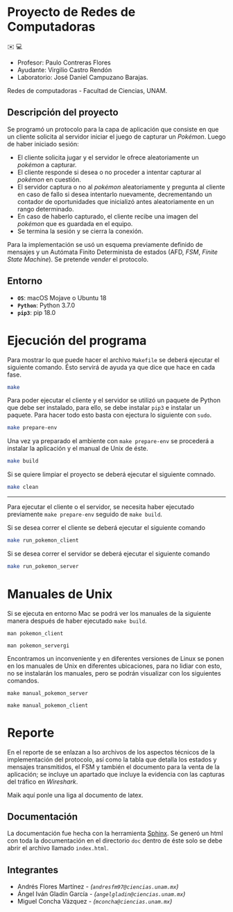# Proyecto de Redes de Computadoras

:envelope: :computer:


* Profesor: Paulo Contreras Flores
* Ayudante: Virgilio Castro Rendón
* Laboratorio: José Daniel Campuzano Barajas.

Redes de computadoras - Facultad de Ciencias, UNAM.

## Descripción del proyecto

Se programó un protocolo para la capa de aplicación que consiste en que un cliente solicita al servidor iniciar el juego de capturar un _Pokémon_. Luego de haber iniciado sesión:
 * El cliente solicita jugar y el servidor le ofrece aleatoriamente un _pokémon_ a capturar. 
 * El cliente responde si desea o no proceder a intentar capturar al _pokémon_ en cuestión.
 * El servidor captura o no al _pokémon_ aleatoriamente y pregunta al cliente en caso de fallo si desea intentarlo nuevamente, decrementando un contador de oportunidades que inicializó antes aleatoriamente en un rango determinado.
 * En caso de haberlo capturado, el cliente recibe una imagen del _pokémon_ que es guardada en el equipo.
 * Se termina la sesión y se cierra la conexión.
 
Para la implementación se usó un esquema previamente definido de mensajes y un Autómata Finito Determinista de estados (AFD, _FSM_, _Finite State Machine_). Se pretende _vender_ el protocolo.

## Entorno

* **`OS`**: macOS Mojave o Ubuntu 18
* **`Python`**: Python 3.7.0
* **`pip3`**: pip 18.0

# Ejecución del programa

Para mostrar lo que puede hacer el archivo `Makefile` se deberá ejecutar el 
siguiente comando. Ésto servirá de ayuda ya que dice que hace en cada fase.
```bash
make
```

Para poder ejecutar el cliente y el servidor se utilizó un paquete de Python que
debe ser instalado, para ello, se debe instalar `pip3` e instalar un paquete.
Para hacer todo esto basta con ejectura lo siguiente con `sudo`.
```bash
make prepare-env
```

Una vez ya preparado el ambiente con `make prepare-env` se procederá a instalar
la aplicación y el manual de Unix de éste.
```bash
make build
```

Si se quiere limpiar el proyecto se deberá ejecutar el siguiente comnado.
```bash
make clean
```

---

Para ejecutar el cliente o el servidor, se necesita haber ejecutado previamente
`make prepare-env` seguido de `make build`.

Si se desea correr el cliente se deberá ejecutar el siguiente comando
```bash
make run_pokemon_client
```

Si se desea correr el servidor se deberá ejecutar el siguiente comando
```bash
make run_pokemon_server
```

# Manuales de Unix

Si se ejecuta en entorno Mac se podrá ver los manuales de la siguiente manera 
después de haber ejecutado `make build`.
```
man pokemon_client
```

```
man pokemon_servergi
```

Encontramos un inconveniente y en diferentes versiones de Linux se ponen en 
los manuales de Unix en diferentes ubicaciones, para no lidiar con esto, 
no se instalarán los manuales, pero se podrán visualizar con los siguientes 
comandos.
```
make manual_pokemon_server
```

```
make manual_pokemon_client
```

# Reporte

En el reporte de se enlazan a lso archivos de los aspectos técnicos de la implementación del protocolo, así como la tabla que detalla los estados y mensajes transmitidos, el FSM y también el documento para la venta de la aplicación; se incluye un apartado que incluye la evidencia con las capturas del tráfico en _Wireshark_.

Maik aquí ponle una liga al documento de latex.

## Documentación

La documentación fue hecha con la herramienta 
[Sphinx](http://www.sphinx-doc.org/en/1.5/index.html#). Se generó un html con toda la documentación en el directorio `doc` dentro de éste solo se debe abrir el archivo llamado `index.html`.


## Integrantes

* Andrés Flores Martínez - *(`andresfm97@ciencias.unam.mx`)*
* Ángel Iván Gladín García - *(`angelgladin@ciencias.unam.mx`)*
* Miguel Concha Vázquez  - *(`mconcha@ciencias.unam.mx`)*
